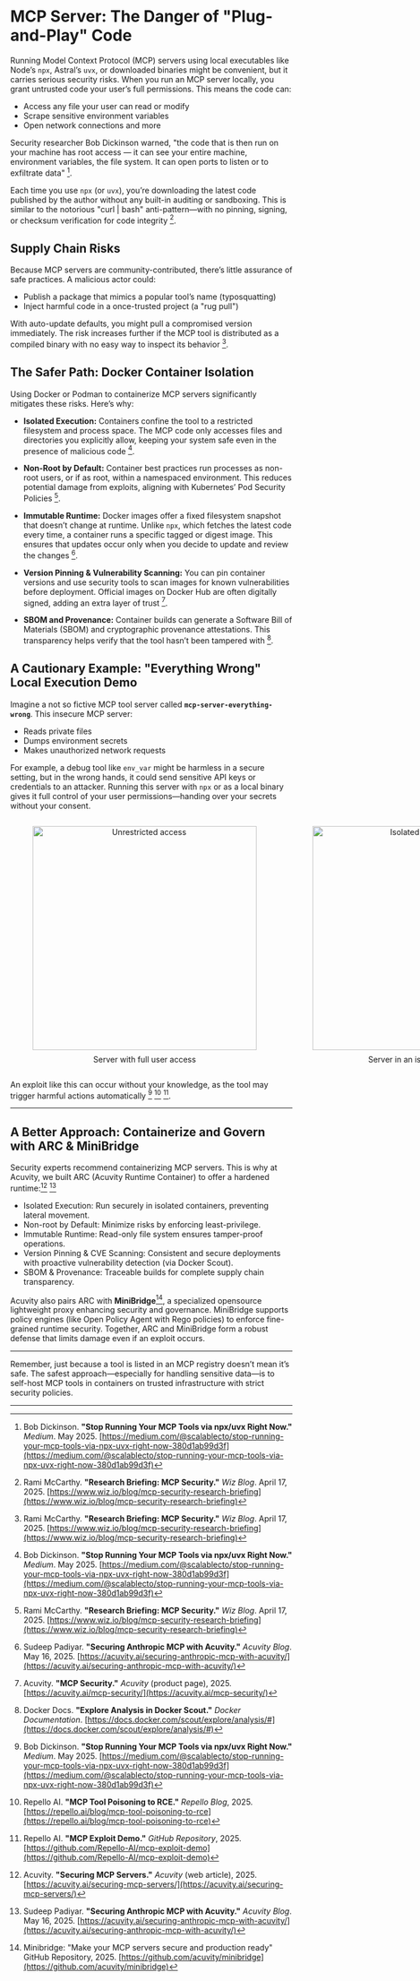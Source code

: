 # MCP Server: The Danger of "Plug-and-Play" Code

Running Model Context Protocol (MCP) servers using local executables like Node’s `npx`, Astral’s `uvx`, or downloaded binaries might be convenient, but it carries serious security risks. When you run an MCP server locally, you grant untrusted code your user’s full permissions. This means the code can:

- Access any file your user can read or modify
- Scrape sensitive environment variables
- Open network connections and more

Security researcher Bob Dickinson warned, "the code that is then run on your machine has root access — it can see your entire machine, environment variables, the file system. It can open ports to listen or to exfiltrate data" [^3].

Each time you use `npx` (or `uvx`), you’re downloading the latest code published by the author without any built-in auditing or sandboxing. This is similar to the notorious "curl | bash" anti-pattern—with no pinning, signing, or checksum verification for code integrity [^2].

## Supply Chain Risks

Because MCP servers are community-contributed, there’s little assurance of safe practices. A malicious actor could:

- Publish a package that mimics a popular tool’s name (typosquatting)
- Inject harmful code in a once-trusted project (a "rug pull")

With auto-update defaults, you might pull a compromised version immediately. The risk increases further if the MCP tool is distributed as a compiled binary with no easy way to inspect its behavior [^2].

## The Safer Path: Docker Container Isolation

Using Docker or Podman to containerize MCP servers significantly mitigates these risks. Here’s why:

- **Isolated Execution:**
  Containers confine the tool to a restricted filesystem and process space. The MCP code only accesses files and directories you explicitly allow, keeping your system safe even in the presence of malicious code [^3].

- **Non-Root by Default:**
  Container best practices run processes as non-root users, or if as root, within a namespaced environment. This reduces potential damage from exploits, aligning with Kubernetes’ Pod Security Policies [^2].

- **Immutable Runtime:**
  Docker images offer a fixed filesystem snapshot that doesn’t change at runtime. Unlike `npx`, which fetches the latest code every time, a container runs a specific tagged or digest image. This ensures that updates occur only when you decide to update and review the changes [^4].

- **Version Pinning & Vulnerability Scanning:**
  You can pin container versions and use security tools to scan images for known vulnerabilities before deployment. Official images on Docker Hub are often digitally signed, adding an extra layer of trust [^5].

- **SBOM and Provenance:**
  Container builds can generate a Software Bill of Materials (SBOM) and cryptographic provenance attestations. This transparency helps verify that the tool hasn’t been tampered with [^6].

## A Cautionary Example: "Everything Wrong" Local Execution Demo

Imagine a not so fictive MCP tool server called **`mcp-server-everything-wrong`**. This insecure MCP server:

- Reads private files
- Dumps environment secrets
- Makes unauthorized network requests

For example, a debug tool like `env_var` might be harmless in a secure setting, but in the wrong hands, it could send sensitive API keys or credentials to an attacker. Running this server with `npx` or as a local binary gives it full control of your user permissions—handing over your secrets without your consent.

<div style="display: flex; justify-content: space-around; align-items: flex-start; gap: 20px;">
  <figure style="text-align: center;">
    <img src="from-desktop.png" alt="Unrestricted access" style="width: 400px; object-fit: contain;"/>
    <figcaption style="margin-top: 8px;">Server with full user access</figcaption>
  </figure>
  <figure style="text-align: center;">
    <img src="from-container.png" alt="Isolated environment" style="width: 400px; object-fit: contain;"/>
    <figcaption style="margin-top: 8px;">Server in an isolated container</figcaption>
  </figure>
</div>

An exploit like this can occur without your knowledge, as the tool may trigger harmful actions automatically [^3] [^8] [^9].

---

## A Better Approach: Containerize and Govern with ARC & MiniBridge

Security experts recommend containerizing MCP servers. This is why at Acuvity, we built ARC (Acuvity Runtime Container) to offer a hardened runtime:[^1] [^4]

- Isolated Execution: Run securely in isolated containers, preventing lateral movement.
- Non-root by Default: Minimize risks by enforcing least-privilege.
- Immutable Runtime: Read-only file system ensures tamper-proof operations.
- Version Pinning & CVE Scanning: Consistent and secure deployments with proactive vulnerability detection (via Docker Scout).
- SBOM & Provenance: Traceable builds for complete supply chain transparency.

Acuvity also pairs ARC with **MiniBridge**[^10], a specialized opensource lightweight proxy enhancing security and governance. MiniBridge supports policy engines (like Open Policy Agent with Rego policies) to enforce fine-grained runtime security. Together, ARC and MiniBridge form a robust defense that limits damage even if an exploit occurs.

---

Remember, just because a tool is listed in an MCP registry doesn’t mean it’s safe. The safest approach—especially for handling sensitive data—is to self-host MCP tools in containers on trusted infrastructure with strict security policies.

---

[^1]: Acuvity. **"Securing MCP Servers."** _Acuvity_ (web article), 2025. [https://acuvity.ai/securing-mcp-servers/](https://acuvity.ai/securing-mcp-servers/)

[^2]: Rami McCarthy. **"Research Briefing: MCP Security."** _Wiz Blog_. April 17, 2025. [https://www.wiz.io/blog/mcp-security-research-briefing](https://www.wiz.io/blog/mcp-security-research-briefing)

[^3]: Bob Dickinson. **"Stop Running Your MCP Tools via npx/uvx Right Now."** _Medium_. May 2025. [https://medium.com/@scalablecto/stop-running-your-mcp-tools-via-npx-uvx-right-now-380d1ab99d3f](https://medium.com/@scalablecto/stop-running-your-mcp-tools-via-npx-uvx-right-now-380d1ab99d3f)

[^4]: Sudeep Padiyar. **"Securing Anthropic MCP with Acuvity."** _Acuvity Blog_. May 16, 2025. [https://acuvity.ai/securing-anthropic-mcp-with-acuvity/](https://acuvity.ai/securing-anthropic-mcp-with-acuvity/)

[^5]: Acuvity. **"MCP Security."** _Acuvity_ (product page), 2025. [https://acuvity.ai/mcp-security/](https://acuvity.ai/mcp-security/)

[^6]: Docker Docs. **"Explore Analysis in Docker Scout."** _Docker Documentation_. [https://docs.docker.com/scout/explore/analysis/#](https://docs.docker.com/scout/explore/analysis/#)

[^7]: GitHub MCP Registry. _toolsdk-ai/awesome-mcp-registry_. [https://github.com/toolsdk-ai/awesome-mcp-registry](https://github.com/toolsdk-ai/awesome-mcp-registry)

[^8]: Repello AI. **"MCP Tool Poisoning to RCE."** _Repello Blog_, 2025. [https://repello.ai/blog/mcp-tool-poisoning-to-rce](https://repello.ai/blog/mcp-tool-poisoning-to-rce)

[^9]: Repello AI. **"MCP Exploit Demo."** _GitHub Repository_, 2025. [https://github.com/Repello-AI/mcp-exploit-demo](https://github.com/Repello-AI/mcp-exploit-demo)

[^10]: Minibridge: "Make your MCP servers secure and production ready" GitHub Repository, 2025. [https://github.com/acuvity/minibridge](https://github.com/acuvity/minibridge)
